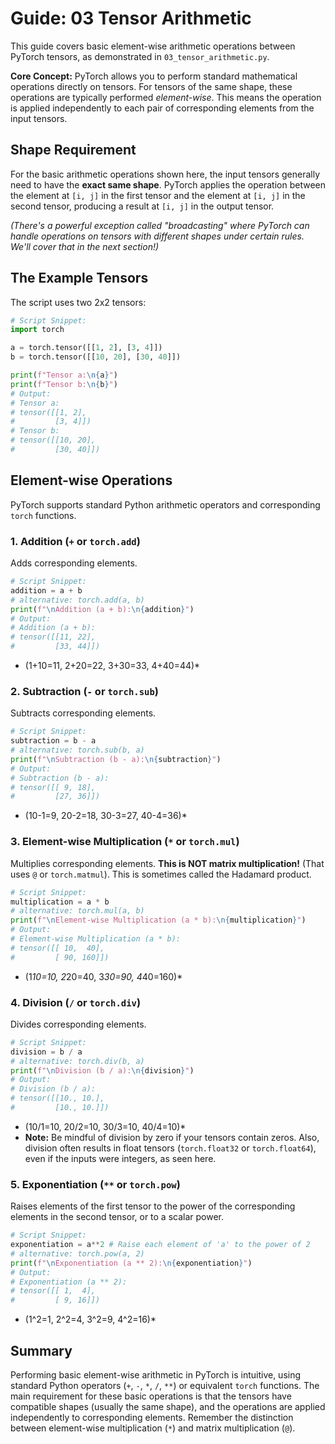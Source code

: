 # Guide: 03 Tensor Arithmetic

This guide covers basic element-wise arithmetic operations between PyTorch tensors, as demonstrated in `03_tensor_arithmetic.py`.

**Core Concept:** PyTorch allows you to perform standard mathematical operations directly on tensors. For tensors of the same shape, these operations are typically performed _element-wise_. This means the operation is applied independently to each pair of corresponding elements from the input tensors.

## Shape Requirement

For the basic arithmetic operations shown here, the input tensors generally need to have the **exact same shape**. PyTorch applies the operation between the element at `[i, j]` in the first tensor and the element at `[i, j]` in the second tensor, producing a result at `[i, j]` in the output tensor.

_(There's a powerful exception called "broadcasting" where PyTorch _can_ handle operations on tensors with _different_ shapes under certain rules. We'll cover that in the next section!)_

## The Example Tensors

The script uses two 2x2 tensors:

```python
# Script Snippet:
import torch

a = torch.tensor([[1, 2], [3, 4]])
b = torch.tensor([[10, 20], [30, 40]])

print(f"Tensor a:\n{a}")
print(f"Tensor b:\n{b}")
# Output:
# Tensor a:
# tensor([[1, 2],
#         [3, 4]])
# Tensor b:
# tensor([[10, 20],
#         [30, 40]])
```

## Element-wise Operations

PyTorch supports standard Python arithmetic operators and corresponding `torch` functions.

### 1. Addition (`+` or `torch.add`)

Adds corresponding elements.

```python
# Script Snippet:
addition = a + b
# alternative: torch.add(a, b)
print(f"\nAddition (a + b):\n{addition}")
# Output:
# Addition (a + b):
# tensor([[11, 22],
#         [33, 44]])
```

- (1+10=11, 2+20=22, 3+30=33, 4+40=44)\*

### 2. Subtraction (`-` or `torch.sub`)

Subtracts corresponding elements.

```python
# Script Snippet:
subtraction = b - a
# alternative: torch.sub(b, a)
print(f"\nSubtraction (b - a):\n{subtraction}")
# Output:
# Subtraction (b - a):
# tensor([[ 9, 18],
#         [27, 36]])
```

- (10-1=9, 20-2=18, 30-3=27, 40-4=36)\*

### 3. Element-wise Multiplication (`*` or `torch.mul`)

Multiplies corresponding elements. **This is NOT matrix multiplication!** (That uses `@` or `torch.matmul`). This is sometimes called the Hadamard product.

```python
# Script Snippet:
multiplication = a * b
# alternative: torch.mul(a, b)
print(f"\nElement-wise Multiplication (a * b):\n{multiplication}")
# Output:
# Element-wise Multiplication (a * b):
# tensor([[ 10,  40],
#         [ 90, 160]])
```

- (1*10=10, 2*20=40, 3*30=90, 4*40=160)\*

### 4. Division (`/` or `torch.div`)

Divides corresponding elements.

```python
# Script Snippet:
division = b / a
# alternative: torch.div(b, a)
print(f"\nDivision (b / a):\n{division}")
# Output:
# Division (b / a):
# tensor([[10., 10.],
#         [10., 10.]])
```

- (10/1=10, 20/2=10, 30/3=10, 40/4=10)\*
- **Note:** Be mindful of division by zero if your tensors contain zeros. Also, division often results in float tensors (`torch.float32` or `torch.float64`), even if the inputs were integers, as seen here.

### 5. Exponentiation (`**` or `torch.pow`)

Raises elements of the first tensor to the power of the corresponding elements in the second tensor, or to a scalar power.

```python
# Script Snippet:
exponentiation = a**2 # Raise each element of 'a' to the power of 2
# alternative: torch.pow(a, 2)
print(f"\nExponentiation (a ** 2):\n{exponentiation}")
# Output:
# Exponentiation (a ** 2):
# tensor([[ 1,  4],
#         [ 9, 16]])
```

- (1^2=1, 2^2=4, 3^2=9, 4^2=16)\*

## Summary

Performing basic element-wise arithmetic in PyTorch is intuitive, using standard Python operators (`+`, `-`, `*`, `/`, `**`) or equivalent `torch` functions. The main requirement for these basic operations is that the tensors have compatible shapes (usually the same shape), and the operations are applied independently to corresponding elements. Remember the distinction between element-wise multiplication (`*`) and matrix multiplication (`@`).
